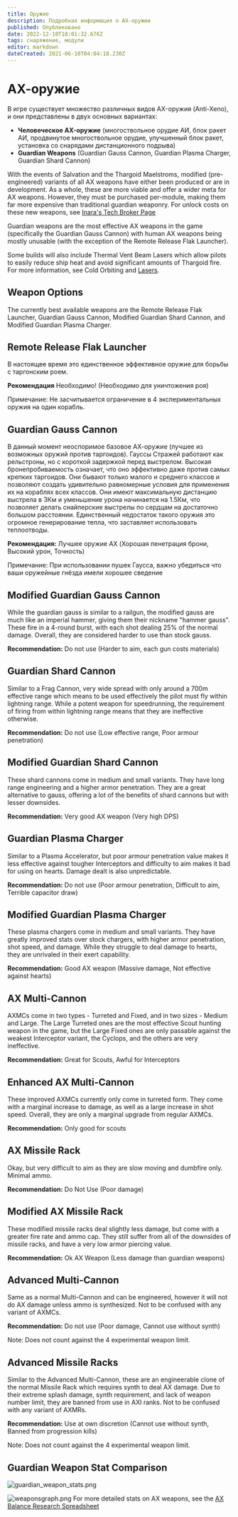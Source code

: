 ```yaml
---
title: Оружие
description: Подробная информация о AX-оружии
published: Опубликовано
date: 2022-12-10T18:01:32.676Z
tags: снаряжение, модули
editor: markdown
dateCreated: 2021-06-10T04:04:18.230Z
---
```


# АХ-оружие
В игре существует множество различных видов AX-оружия (Anti-Xeno), и они представлены в двух основных вариантах:

- **Человеческое AX-оружие** (многоствольное орудие АИ, блок ракет АИ, продвинутое многоствольное орудие, улучшенный блок ракет, установка со снарядами дистанционного подрыва)
- **Guardian Weapons** (Guardian Gauss Cannon, Guardian Plasma Charger, Guardian Shard Cannon)

With the events of Salvation and the Thargoid Maelstroms, modified (pre-engineered) variants of all AX weapons have either been produced or are in development. As a whole, these are more viable and offer a wider meta for AX weapons. However, they must be purchased per-module, making them far more expensive than traditional guardian weaponry. For unlock costs on these new weapons, see [Inara's Tech Broker Page](https://inara.cz/elite/techbroker#tab_techbrokerslot3)

Guardian weapons are the most effective AX weapons in the game (specifically the Guardian Gauss Cannon) with human AX weapons being mostly unusable (with the exception of the Remote Release Flak Launcher).

Some builds will also include Thermal Vent Beam Lasers which allow pilots to easily reduce ship heat and avoid significant amounts of Thargoid fire. For more information, see Cold Orbiting and [Lasers](/en/lasers).

## **Weapon Options**
The currently best available weapons are the Remote Release Flak Launcher, Guardian Gauss Cannon, Modified Guardian Shard Cannon, and Modified Guardian Plasma Charger.

## Remote Release Flak Launcher

В настоящее время это единственное эффективное оружие для борьбы с таргонским роем.

**Рекомендация** Необходимо! (Необходимо для уничтожения роя)

Примечание: Не засчитывается ограничение в 4 экспериментальных оружия на один корабль.

## Guardian Gauss Cannon

В данный момент неоспоримое базовое АХ-оружие (лучшее из возможных оружий против таргоидов). Гауссы Стражей работают как рельстроны, но с короткой задержкой перед выстрелом. Высокая бронепробиваемость означает, что оно эффективно даже против самых крепких таргоидов. Они бывают только малого и среднего классов и позволяют создать удивительно равномерные условия для применения их на кораблях всех классов. Они имеют максимальную дистанцию выстрела в 3Км и уменьшение урона начинается на 1.5Км, что позволяет делать снайперские выстрелы по сердцам на достаточно большом расстоянии. Единственный недостаток такого оружия это огромное генерирование тепла, что заставляет использовать теплоотводы.

**Рекомендация:** Лучшее оружие AX (Хорошая пенетрация брони, Высокий урон, Точность)

Примечание: При использовании пушек Гаусса, важно убедиться что ваши оружейные гнёзда имели хорошее сведение

## Modified Guardian Gauss Cannon

While the guardian gauss is similar to a railgun, the modified gauss are much like an imperial hammer, giving them their nickname "hammer gauss". These fire in a 4-round burst, with each shot dealing 25% of the normal damage. Overall, they are considered harder to use than stock gauss.

**Recommendation:** Do not use (Harder to aim, each gun costs materials)

## Guardian Shard Cannon

Similar to a Frag Cannon, very wide spread with only around a 700m effective range which means to be used effectively the pilot must fly within lightning range. While a potent weapon for speedrunning, the requirement of firing from within lightning range means that they are ineffective otherwise.

**Recommendation:** Do not use (Low effective range, Poor armour penetration)

## Modified Guardian Shard Cannon

These shard cannons come in medium and small variants. They have long range engineering and a higher armor penetration. They are a great alternative to gauss, offering a lot of the benefits of shard cannons but with lesser downsides.

**Recommendation:** Very good AX weapon (Very high DPS)

## Guardian Plasma Charger

Similar to a Plasma Accelerator, but poor armour penetration value makes it less effective against tougher Interceptors and difficulty to aim makes it bad for using on hearts. Damage dealt is also unpredictable.

**Recommendation:** Do not use (Poor armour penetration, Difficult to aim, Terrible capacitor draw)

## Modified Guardian Plasma Charger

These plasma chargers come in medium and small variants. They have greatly improved stats over stock chargers, with higher armor penetration, shot speed, and damage. While they struggle to deal damage to hearts, they are unrivaled in their exert capability.

**Recommendation:** Good AX weapon (Massive damage, Not effective against hearts)

## AX Multi-Cannon

AXMCs come in two types - Turreted and Fixed, and in two sizes - Medium and Large. The Large Turreted ones are the most effective Scout hunting weapon in the game, but the Large Fixed ones are only passable against the weakest Interceptor variant, the Cyclops, and the others are very ineffective.

**Recommendation:** Great for Scouts, Awful for Interceptors

## Enhanced AX Multi-Cannon

These improved AXMCs currently only come in turreted form. They come with a marginal increase to damage, as well as a large  increase in shot speed. Overall, they are only a marginal upgrade from regular AXMCs.

**Recommendation:** Only good for scouts

## AX Missile Rack

Okay, but very difficult to aim as they are slow moving and dumbfire only. Minimal ammo.

**Recommendation:** Do Not Use (Poor damage)

## Modified AX Missile Rack

These modified missile racks deal slightly less damage, but come with a greater fire rate and ammo cap. They still suffer from all of the downsides of missile racks, and have a very low armor piercing value.

**Recommendation:** Ok AX Weapon (Less damage than guardian weapons)

## Advanced Multi-Cannon

Same as a normal Multi-Cannon and can be engineered, however it will not do AX damage unless ammo is synthesized. Not to be confused with any variant of AXMCs.

**Recommendation:** Do not use (Poor damage, Cannot use without synth)

Note: Does not count against the 4 experimental weapon limit.

## Advanced Missile Racks

Similar to the Advanced Multi-Cannon, these are an engineerable clone of the normal Missile Rack which requires synth to deal AX damage. Due to their extreme splash damage, synth requirement, and lack of weapon number limit, they are banned from use in AXI ranks. Not to be confused with any variant of AXMRs.

**Recommendation:** Use at own discretion (Cannot use without synth, Banned from progression kills)

Note: Does not count against the 4 experimental weapon limit.

## **Guardian Weapon Stat Comparison**
![guardian_weapon_stats.png](/guardian_weapon_stats.png)

![weaponsgraph.png](/img/weaponsgraph.png) For more detailed stats on AX weapons, see the [AX Balance Research Spreadsheet](https://docs.google.com/spreadsheets/d/1kNZwBn16nYcrqpaua08VQb_ea3PF9SYcO-1IWivPZsA/edit#gid=1860633931)